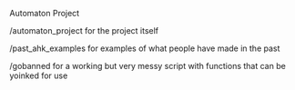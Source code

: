 Automaton Project

/automaton_project for the project itself

/past_ahk_examples for examples of what people have made in the past

/gobanned for a working but very messy script with functions that can be yoinked for use
